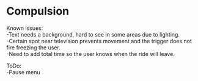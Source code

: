 # Compulsion 

Known issues:  
-Text needs a background, hard to see in some areas due to lighting.  
-Certain spot near television prevents movement and the trigger does not fire freezing the user.  
-Need to add total time so the user knows when the ride will leave.  
  
ToDo:  
-Pause menu  